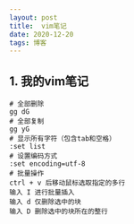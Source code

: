 ```yaml
---
layout: post
title:  vim笔记
date: 2020-12-20
tags: 博客
---
```


## 1. 我的vim笔记
    
    # 全部删除
    gg dG
    # 全部复制
    gg yG
    # 显示所有字符（包含tab和空格）
    :set list
    # 设置编码方式
    :set encoding=utf-8
    # 批量操作
    ctrl + v 后移动鼠标选取指定的多行
    输入 I 进行批量插入
    输入 d 仅删除选中的块
    输入 D 删除选中的块所在的整行
    

